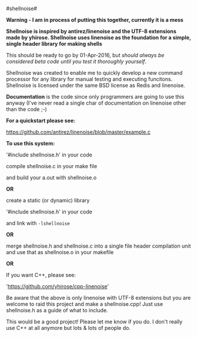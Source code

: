 #shellnoise#

**Warning - I am in process of putting this together, currently it is a mess**

**Shellnoise is inspired by antirez/linenoise and the UTF-8 extensions
made by yhirose. Shellnoise uses linenoise as the foundation for a 
simple, single header library for making shells**

This should be ready to go by 01-Apr-2016, but _should always be 
considered beta code until you test it thoroughly yourself_.

Shellnoise was created to enable me to quickly develop a new command 
processor for any library for manual testing and executing funcitons.
Shellnoise is licensed under the same BSD license as Redis and linenoise.

**Documentation** is the code since only programmers are going to use this 
anyway (I've never read a single char of documentation on linenoise other
than the code ;-)

**For a quickstart please see:**

https://github.com/antirez/linenoise/blob/master/example.c


**To use this system:**

'#include shellnoise.h' in your code

compile shellnoise.c in your make file

and build your a.out with shellnoise.o

**OR**

create a static (or dynamic) library 

'#include shellnoise.h' in your code

and link with `-lshellnoise`

**OR**

merge shellnoise.h and shellnoise.c into a single file header
compilation unit and use that as shellnoise.o in your makefile

**OR**

If you want C++, please see: 

'https://github.com/yhirose/cpp-linenoise'

Be aware that the above is only linenoise with UTF-8 extensions but you
are welcome to raid this project and make a shellnoise.cpp! Just use
shellnoise.h as a guide of what to include. 

This would be a good project! Please let me know if you do. I don't 
really use C++ at all anymore but lots & lots of people do.
